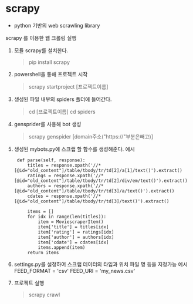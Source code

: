 # scrapy
- python 기반의 web scrawling library

scrapy 를 이용한 웹 크롤링 실행

1. 모듈 scrapy를 설치한다.
    > pip install scrapy
2. powershell을 통해 프로젝트 시작 
    > scrapy startproject [프로젝트이름]
3. 생성된 파일 내부의 spiders 폴더에 들어간다.
    > cd [프로젝트이름]
    > cd spiders
4. gensprider를 사용해 bot 생성
    > scrapy genspider [domain주소("https://"부분은빼고)]
5. 생성된 mybots.py에 스크랩 할 함수를 생성해준다.
        예시
        
        def parse(self, response):
            titles = response.xpath('//*[@id="old_content"]/table/tbody/tr/td[2]/a[1]/text()').extract()
            ratings = response.xpath('//*[@id="old_content"]/table/tbody/tr/td[2]/div/em/text()').extract()
            authors = response.xpath('//*[@id="old_content"]/table/tbody/tr/td[3]/a/text()').extract()
            cdates = response.xpath('//*[@id="old_content"]/table/tbody/tr/td[3]/text()').extract()
            
            items = []
            for idx in range(len(titles)):
                item = MoviescraperItem()
                item['title'] = titles[idx]
                item['rating'] = ratings[idx]
                item['author'] = authors[idx]
                item['cdate'] = cdates[idx]
                items.append(item)
            return items
6. settings.py를 설정하여 스크랩 데이터의 타입과 위치 파일 명 등을 지정가능
        예시
        FEED_FORMAT = 'csv'
        FEED_URI = 'my_news.csv'

7. 프로젝트 실행
    > scrapy crawl